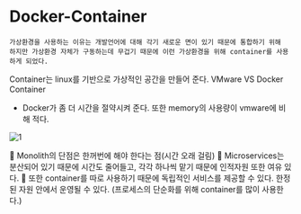 # Docker-Container

```
가상환경을 사용하는 이유는 개발언어에 대해 각기 새로운 면이 있기 때문에 통합하기 위해
하지만 가상환경 자체가 구동하는데 무겁기 때문에 이런 가상환경을 위해 container를 사용하게 되었다.
```

Container는 linux를 기반으로 가상적인 공간을 만들어 준다.
VMware VS Docker Container   
- Docker가 좀 더 시간을 절약시켜 준다. 또한 memory의 사용량이 vmware에 비해 적다.

![1](C:\Users\jiyoung\Downloads)
 
	Monolith의 단점은 한꺼번에 해야 한다는 점(시간 오래 걸림)
	Microservices는 분산되어 있기 때문에 시간도 줄어들고, 각각 하나씩 맡기 때문에 인적자원 또한 여유 있다.
	또한 container를 따로 사용하기 때문에 독립적인 서비스를 제공할 수 있다. 한정된 자원 안에서 운영될 수 있다. (프로세스의 단순화를 위해 container를 많이 사용한다.)



